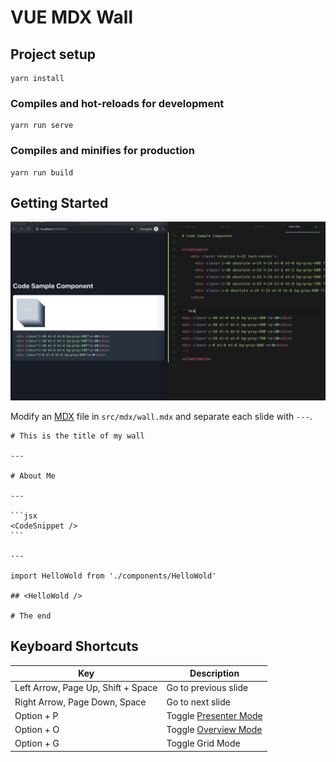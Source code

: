 # VUE MDX Wall

## Project setup
```
yarn install
```

### Compiles and hot-reloads for development
```
yarn run serve
```

### Compiles and minifies for production
```
yarn run build
```


## Getting Started

![](./demo.gif)

Modify an [MDX][] file in `src/mdx/wall.mdx` and separate each slide with `---`.

````mdx
# This is the title of my wall

---

# About Me

---

```jsx
<CodeSnippet />
```

---

import HelloWold from './components/HelloWold'

## <HelloWold />

# The end
````


## Keyboard Shortcuts

| Key         | Description                                  |
| ----------- | -------------------------------------------- |
| Left Arrow, Page Up, Shift + Space | Go to previous slide                         |
| Right Arrow, Page Down, Space | Go to next slide                             |
| Option + P  | Toggle [Presenter Mode](#presenter-mode)       |
| Option + O  | Toggle [Overview Mode](#overview-mode)       |
| Option + G  | Toggle Grid Mode                             |

[mdx]: https://mdxjs.com/
